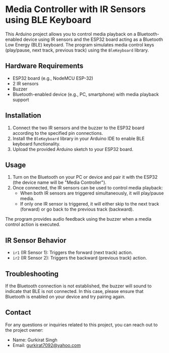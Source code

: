 # Media Controller with IR Sensors using BLE Keyboard

This Arduino project allows you to control media playback on a Bluetooth-enabled device using IR sensors and the ESP32 board acting as a Bluetooth Low Energy (BLE) keyboard. The program simulates media control keys (play/pause, next track, previous track) using the `BleKeyboard` library.

## Hardware Requirements

- ESP32 board (e.g., NodeMCU ESP-32)
- 2 IR sensors
- Buzzer
- Bluetooth-enabled device (e.g., PC, smartphone) with media playback support

## Installation

1. Connect the two IR sensors and the buzzer to the ESP32 board according to the specified pin connections.
2. Install the `BleKeyboard` library in your Arduino IDE to enable BLE keyboard functionality.
3. Upload the provided Arduino sketch to your ESP32 board.

## Usage

1. Turn on the Bluetooth on your PC or device and pair it with the ESP32 (the device name will be "Media Controller").
2. Once connected, the IR sensors can be used to control media playback:
   - When both IR sensors are triggered simultaneously, it will play/pause media.
   - If only one IR sensor is triggered, it will either skip to the next track (forward) or go back to the previous track (backward).

The program provides audio feedback using the buzzer when a media control action is executed.

## IR Sensor Behavior

- `ir1` (IR Sensor 1): Triggers the forward (next track) action.
- `ir2` (IR Sensor 2): Triggers the backward (previous track) action.

## Troubleshooting

If the Bluetooth connection is not established, the buzzer will sound to indicate that BLE is not connected. In this case, please ensure that Bluetooth is enabled on your device and try pairing again.

## Contact

For any questions or inquiries related to this project, you can reach out to the project owner:

- Name: Gurkirat Singh
- Email: gurkirat7092@yahoo.com
